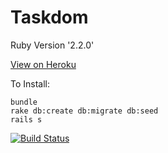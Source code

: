 # Taskdom
Ruby Version '2.2.0'

[View on Heroku](http://taskdom.herokuapp.com/)

To Install:

```
bundle
rake db:create db:migrate db:seed
rails s

```
[![Build Status](https://travis-ci.org/melissalouie/gCamp-Melissa-Louie.svg)](https://travis-ci.org/melissalouie/gCamp-Melissa-Louie)
